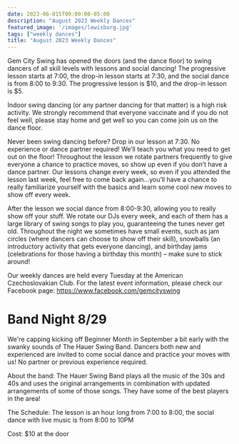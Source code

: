 ```yaml
---
date: 2023-06-015T09:00:00-05:00
description: "August 2023 Weekly Dances"
featured_image: '/images/lewisburg.jpg'
tags: ["weekly dances"]
title: "August 2023 Weekly Dances"
---
```


Gem City Swing has opened the doors (and the dance floor) to swing dancers of all skill levels with lessons and social dancing! The progressive lesson starts at 7:00, the drop-in lesson starts at 7:30, and the social dance is from 8:00 to 9:30. The progressive lesson is $10, and the drop-in lesson is $5.

Indoor swing dancing (or any partner dancing for that matter) is a high risk activity. We strongly recommend that everyone vaccinate and if you do not feel well, please stay home and get well so you can come join us on the dance floor.

Never been swing dancing before? Drop in our lesson at 7:30. No experience or dance partner required! We’ll teach you what you need to get out on the floor! Throughout the lesson we rotate partners frequently to give everyone a chance to practice moves, so show up even if you don’t have a dance partner. Our lessons change every week, so even if you attended the lesson last week, feel free to come back again…you’ll have a chance to really familiarize yourself with the basics and learn some cool new moves to show off every week.

After the lesson we social dance from 8:00-9:30, allowing you to really show off your stuff. We rotate our DJs every week, and each of them has a large library of swing songs to play you, guaranteeing the tunes never get old. Throughout the night we sometimes have small events, such as jam circles (where dancers can choose to show off their skill), snowballs (an introductory activity that gets everyone dancing), and birthday jams (celebrations for those having a birthday this month) – make sure to stick around!

Our weekly dances are held every Tuesday at the American Czechoslovakian Club. For the latest event information, please check our Facebook page: https://www.facebook.com/gemcityswing

# Band Night 8/29

We're capping kicking off Beginner Month in September a bit early with the swanky sounds of The Hauer Swing Band. Dancers both new and experienced are invited to come social dance and practice your moves with us! No partner or previous experience required.

About the band: The Hauer Swing Band plays all the music of the 30s and 40s and uses the original arrangements in combination with updated arrangements of some of those songs. They have some of the best players in the area!

The Schedule: The lesson is an hour long from 7:00 to 8:00, the social dance with live music is from 8:00 to 10PM

Cost: $10 at the door


